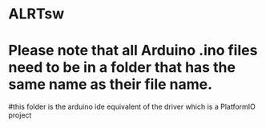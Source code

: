 # ALRTsw

# Please note that all Arduino .ino files need to be in a folder that has the same name as their file name.

#this folder is the arduino ide equivalent of the driver which is a PlatformIO project